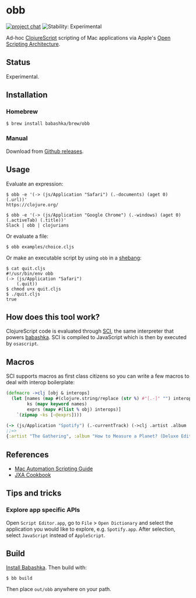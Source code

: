 # obb

[![project chat](https://img.shields.io/badge/slack-join_chat-brightgreen.svg)](https://app.slack.com/client/T03RZGPFR/C02S1220XRV)
![Stability: Experimental](https://img.shields.io/badge/stability-experimental-orange.svg)

Ad-hoc [ClojureScript](https://clojurescript.org/) scripting of Mac applications via Apple's [Open Scripting Architecture](https://developer.apple.com/library/archive/documentation/LanguagesUtilities/Conceptual/MacAutomationScriptingGuide/).

## Status

Experimental.

## Installation

### Homebrew

``` shell
$ brew install babashka/brew/obb
```

### Manual

Download from [Github releases](https://github.com/babashka/obb/releases).

## Usage

Evaluate an expression:

``` shell
$ obb -e '(-> (js/Application "Safari") (.-documents) (aget 0) (.url))'
https://clojure.org/
```

``` shell
$ obb -e '(-> (js/Application "Google Chrome") (.-windows) (aget 0) (.activeTab) (.title))'
Slack | obb | clojurians
```

Or evaluate a file:

``` shell
$ obb examples/choice.cljs
```

Or make an executable script by using `obb` in a [shebang](https://en.wikipedia.org/wiki/Shebang_(Unix)):

``` shell
$ cat quit.cljs
#!/usr/bin/env obb
(-> (js/Application "Safari")
    (.quit))
$ chmod u+x quit.cljs
$ ./quit.cljs
true
```

## How does this tool work?

ClojureScript code is evaluated through [SCI](https://github.com/borkdude/sci), the same interpreter that powers [babashka](https://babashka.org/). SCI is compiled to JavaScript which is then by executed by `osascript`.

## Macros

SCI supports macros as first class citizens so you can write a few macros to deal with interop boilerplate:

``` clojure
(defmacro ->clj [obj & interops]
  (let [names (map #(clojure.string/replace (str %) #"[.-]" "") interops)
        ks (mapv keyword names)
        exprs (mapv #(list % obj) interops)]
    `(zipmap ~ks [~@exprs])))

(-> (js/Application "Spotify") (.-currentTrack) (->clj .artist .album .name))
;;=>
{:artist "The Gathering", :album "How to Measure a Planet? (Deluxe Edition)", :name "Travel"}
```

## References

- [Mac Automation Scripting Guide](https://developer.apple.com/library/archive/documentation/LanguagesUtilities/Conceptual/MacAutomationScriptingGuide/GettoKnowScriptEditor.html#//apple_ref/doc/uid/TP40016239-CH5-SW1)
- [JXA Cookbook](https://github.com/JXA-Cookbook/JXA-Cookbook/wiki)

## Tips and tricks

### Explore app specific APIs

Open `Script Editor.app`, go to `File` > `Open Dictionary` and select the
application you would like to explore, e.g. `Spotify.app`.  After selection,
select `JavaScript` instead of `AppleScript`.

## Build

[Install Babashka](https://github.com/babashka/babashka/#installation). Then build with:

``` shell
$ bb build
```

Then place `out/obb` anywhere on your path.

